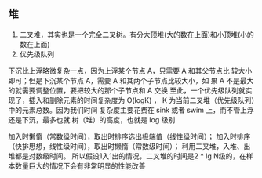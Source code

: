 ## 堆

1. 二叉堆，其实也是一个完全二叉树。有分大顶堆(大的数在上面)和小顶堆(小的数在上面)
2. 优先级队列

下沉⽐上浮略微复杂⼀点，因为上浮某个节点 A，只需要 A 和其⽗节点⽐ 较⼤⼩即可；但是下沉某个节点 A，需要 A 和其两个⼦节点⽐较⼤⼩，如 果 A 不是最⼤的就需要调整位置，要把较⼤的那个⼦节点和 A 交换
⾄此，⼀个优先级队列就实现了，插⼊和删除元素的时间复杂度为 O(logK) ， K 为当前⼆叉堆（优先级队列）中的元素总数。因为我们时间 复杂度主要花费在 sink 或者 swim 上，⽽不管上浮还是下沉，最多也就 树（堆）的⾼度，也就是 log 级别

加入时懒惰（常数级时间），取出时排序选出极端值（线性级时间）；
加入时排序（快排思想，线性级时间），取出时懒惰（常数级时间）；
利用二叉堆，入堆、出堆都是对数级时间。
所以假设1入1出的情况，二叉堆的时间是2 * lg N级的，在样本数量巨大的情况下会有非常明显的性能改善